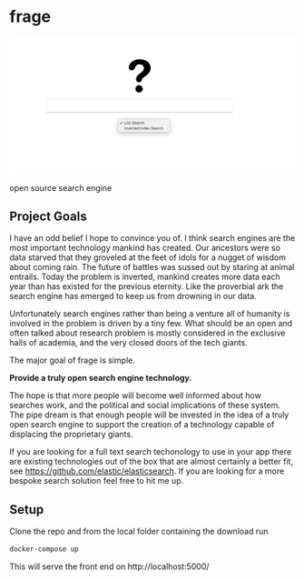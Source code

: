 # frage
![Landing](landing.png)

open source search engine

## Project Goals

I have an odd belief I hope to convince you of. I think search engines are the most important technology mankind has created. Our ancestors were so data starved that they groveled at the feet of idols for a nugget of wisdom about coming rain. The future of battles was sussed out by staring at animal entrails. Today the problem is inverted, mankind creates more data each year than has existed for the previous eternity. Like the proverbial ark the search engine has emerged to keep us from drowning in our data.  

Unfortunately search engines rather than being a venture all of humanity is involved in the problem is driven by a tiny few. What should be an open and often talked about research problem is mostly considered in the exclusive halls of academia, and the very closed doors of the tech giants.

The major goal of frage is simple. 

**Provide a truly open search engine technology.**

The hope is that more people will become well informed about how searches work, and the political and social implications of these system. The pipe dream is that enough people will be invested in the idea of a truly open search engine to support the creation of a technology capable of displacing the proprietary giants.

If you are looking for a full text search techonology to use in your app there are existing technologies out of the box that are almost certainly a better fit, see https://github.com/elastic/elasticsearch. If you are looking for a more bespoke search solution feel free to hit me up.  

## Setup
Clone the repo and from the local folder containing the download run

```bash
docker-compose up
```
This will serve the front end on http://localhost:5000/
